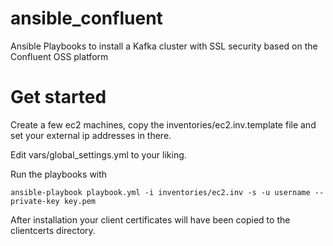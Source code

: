 # ansible_confluent

Ansible Playbooks to install a Kafka cluster with SSL security based on the Confluent OSS platform

# Get started

Create a few ec2 machines, copy the inventories/ec2.inv.template file and set your external ip addresses in there.

Edit vars/global_settings.yml to your liking.

Run the playbooks with

`ansible-playbook playbook.yml -i inventories/ec2.inv -s -u username --private-key key.pem`


After installation your client certificates will have been copied to the clientcerts directory.